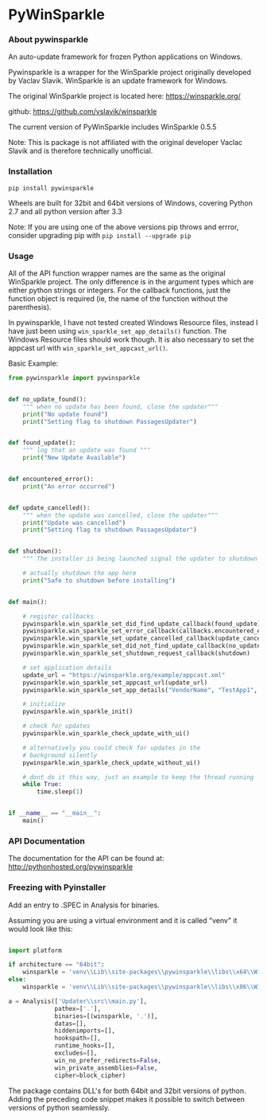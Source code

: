 PyWinSparkle
============


### About pywinsparkle

An auto-update framework for frozen Python applications on Windows.

Pywinsparkle is a wrapper for the WinSparkle project originally developed by Vaclav Slavik. WinSparkle is an update framework for Windows. 

The original WinSparkle project is located here: https://winsparkle.org/

github: https://github.com/vslavik/winsparkle

The current version of PyWinSparkle includes WinSparkle 0.5.5

Note: This is package is not affiliated with the original developer Vaclac Slavik and is therefore technically unofficial.

### Installation


`pip install pywinsparkle`

Wheels are built for 32bit and 64bit versions of Windows, covering Python 2.7 and all python version after 3.3

Note: If you are using one of the above versions pip throws and errror, consider upgrading pip with `pip install --upgrade pip`


### Usage


All of the API function wrapper names are the same as the original WinSparkle project. The only difference
is in the argument types which are either python strings or integers. For the callback functions, just the function
object is required (ie, the name of the function without the parenthesis).

In pywinsparkle, I have not tested created Windows Resource files, instead I have just been using `win_sparkle_set_app_details()` function. The Windows Resource files should work though.
It is also necessary to set the appcast url with `win_sparkle_set_appcast_url()`.

Basic Example:

```python
from pywinsparkle import pywinsparkle


def no_update_found():
    """ when no update has been found, close the updater"""
    print("No update found")
    print("Setting flag to shutdown PassagesUpdater")


def found_update():
    """ log that an update was found """
    print("New Update Available")


def encountered_error():
    print("An error occurred")


def update_cancelled():
    """ when the update was cancelled, close the updater"""
    print("Update was cancelled")
    print("Setting flag to shutdown PassagesUpdater")


def shutdown():
    """ The installer is being launched signal the updater to shutdown """

    # actually shutdown the app here
    print("Safe to shutdown before installing")


def main():

    # register callbacks
    pywinsparkle.win_sparkle_set_did_find_update_callback(found_update)
    pywinsparkle.win_sparkle_set_error_callback(callbacks.encountered_error)
    pywinsparkle.win_sparkle_set_update_cancelled_callback(update_cancelled)
    pywinsparkle.win_sparkle_set_did_not_find_update_callback(no_update_found)
    pywinsparkle.win_sparkle_set_shutdown_request_callback(shutdown)

    # set application details
    update_url = "https://winsparkle.org/example/appcast.xml"
    pywinsparkle.win_sparkle_set_appcast_url(update_url)
    pywinsparkle.win_sparkle_set_app_details("VendorName", "TestApp1", "1.0.0")

    # initialize
    pywinsparkle.win_sparkle_init()

    # check for updates
    pywinsparkle.win_sparkle_check_update_with_ui()

    # alternatively you could check for updates in the 
    # background silently
    pywinsparkle.win_sparkle_check_update_without_ui()

	# dont do it this way, just an example to keep the thread running
    while True:
        time.sleep(1)


if __name__ == "__main__":
    main()
```

### API Documentation

The documentation for the API can be found at: <http://pythonhosted.org/pywinsparkle>


### Freezing with Pyinstaller


Add an entry to .SPEC in Analysis for binaries. 

Assuming you are using a virtual environment and it is called "venv" it would look like this:

```python

import platform

if architecture == "64bit":
    winsparkle = 'venv\\Lib\\site-packages\\pywinsparkle\\libs\\x64\\WinSparkle.dll'
else:
    winsparkle = 'venv\\Lib\\site-packages\\pywinsparkle\\libs\\x86\\WinSparkle.dll'

a = Analysis(['Updater\\src\\main.py'],
             pathex=['.'],
             binaries=[(winsparkle, '.')],
             datas=[],
             hiddenimports=[],
             hookspath=[],
             runtime_hooks=[],
             excludes=[],
             win_no_prefer_redirects=False,
             win_private_assemblies=False,
             cipher=block_cipher)
```

The package contains DLL's for both 64bit and 32bit versions of python. Adding the 
preceding code snippet makes it possible to switch between versions of python 
seamlessly.